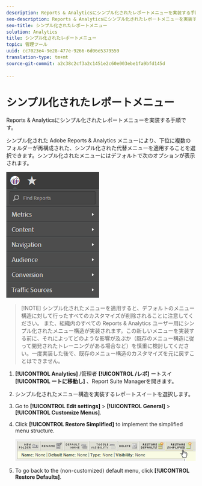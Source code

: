```yaml
---
description: Reports & Analyticsにシンプル化されたレポートメニューを実装する手順です。
seo-description: Reports & Analyticsにシンプル化されたレポートメニューを実装する手順です。
seo-title: シンプル化されたレポートメニュー
solution: Analytics
title: シンプル化されたレポートメニュー
topic: 管理ツール
uuid: cc7023e4-9e28-477e-9266-6d06e5379559
translation-type: tm+mt
source-git-commit: a2c38c2cf3a2c1451e2c60e003ebe1fa9bfd145d

---
```



# シンプル化されたレポートメニュー

Reports &amp; Analyticsにシンプル化されたレポートメニューを実装する手順です。

シンプル化された Adobe Reports &amp; Analytics メニューにより、下位に複数のフォルダーが再構成された、シンプル化された代替メニューを適用することを選択できます。シンプル化されたメニューにはデフォルトで次のオプションが表示されます。

![](assets/simplified-menu.png)

> [!NOTE] シンプル化されたメニューを適用すると、デフォルトのメニュー構造に対して行ったすべてのカスタマイズが削除されることに注意してください。 また、組織内のすべての Reports &amp; Analytics ユーザー用にシンプル化されたメニュー構造が実装されます。この新しいメニューを実装する前に、それによってどのような影響が及ぶか（既存のメニュー構造に従って開発されたトレーニングがある場合など）を慎重に検討してください。一度実装した後で、既存のメニュー構造のカスタマイズを元に戻すことはできません。

1. **[!UICONTROL Analytics]** /管理者 **[!UICONTROL /レポ]** ートスイ **[!UICONTROL ートに移動し]** 、Report Suite Managerを開きます。
1. シンプル化されたメニュー構造を実装するレポートスイートを選択します。
1. Go to **[!UICONTROL Edit settings]** &gt; **[!UICONTROL General]** &gt; **[!UICONTROL Customize Menus]**.
1. Click **[!UICONTROL Restore Simplified]** to implement the simplified menu structure.

   ![](assets/restore-simplified.png)

1. To go back to the (non-customized) default menu, click **[!UICONTROL Restore Defaults]**.
